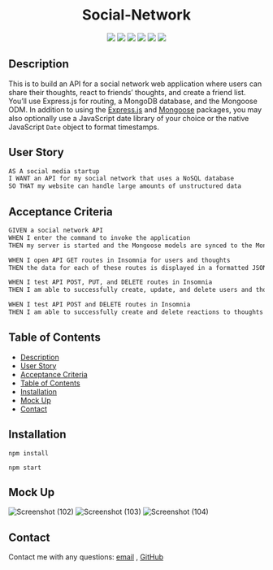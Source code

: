 <h1 align="center"> Social-Network</h1>

<p align="center">
    <img src="https://img.shields.io/badge/javascript-yellow" />
    <img src="https://img.shields.io/badge/express-orange" />
    <img src="https://img.shields.io/badge/MongoDB-blue"  />
    <img src="https://img.shields.io/badge/mongoose-red"  />
    <img src="https://img.shields.io/badge/moment-blue"  />
    <img src="https://img.shields.io/badge/nodemon-green" />
</p>
   
   ## Description

This is to build an API for a social network web application where users can share their thoughts, react to friends’ thoughts, and create a friend list. You’ll use Express.js for routing, a MongoDB database, and the Mongoose ODM. In addition to using the [Express.js](https://www.npmjs.com/package/express) and [Mongoose](https://www.npmjs.com/package/mongoose) packages, you may also optionally use a JavaScript date library of your choice or the native JavaScript `Date` object to format timestamps.


## User Story

```md
AS A social media startup
I WANT an API for my social network that uses a NoSQL database
SO THAT my website can handle large amounts of unstructured data
```

## Acceptance Criteria

```md
GIVEN a social network API
WHEN I enter the command to invoke the application
THEN my server is started and the Mongoose models are synced to the MongoDB database

WHEN I open API GET routes in Insomnia for users and thoughts
THEN the data for each of these routes is displayed in a formatted JSON

WHEN I test API POST, PUT, and DELETE routes in Insomnia
THEN I am able to successfully create, update, and delete users and thoughts in my database

WHEN I test API POST and DELETE routes in Insomnia
THEN I am able to successfully create and delete reactions to thoughts and add and remove friends to a user’s friend list
```
## Table of Contents
- [Description](#description)
- [User Story](#user-story)
- [Acceptance Criteria](#acceptance-criteria)
- [Table of Contents](#table-of-contents)
- [Installation](#installation)
- [Mock Up](#Mock-Up)
- [Contact](#contact)

## Installation  
  
`npm install`

`npm start`
  
## Mock Up


![Screenshot (102)](https://user-images.githubusercontent.com/94930434/167272478-42897fc1-694e-4add-b7cb-d62413b6946b.png)
![Screenshot (103)](https://user-images.githubusercontent.com/94930434/167272482-f209c4df-54c7-4635-901e-f55b0def566a.png)
![Screenshot (104)](https://user-images.githubusercontent.com/94930434/167272483-531ee387-308c-456b-9e99-69f768aa1f55.png)





## Contact
Contact me with any questions: [email](mailto:hassanmahdi58@gmail.com) , [GitHub](https://github.com/hassanmahdi58)<br />

